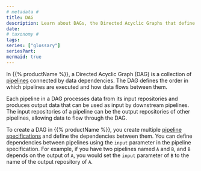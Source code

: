 ```yaml
---
# metadata #
title: DAG
description: Learn about DAGs, the Directed Acyclic Graphs that define the order in which pipelines are executed and how data flows between them.
date:
# taxonomy #
tags: 
series: ["glossary"]
seriesPart:
mermaid: true
---
```


In {{% productName %}}, a Directed Acyclic Graph (DAG) is a collection of [pipelines](../pipeline) connected by data dependencies. The DAG defines the order in which pipelines are executed and how data flows between them.

Each pipeline in a DAG processes data from its input repositories and produces output data that can be used as input by downstream pipelines. The input repositories of a pipeline can be the output repositories of other pipelines, allowing data to flow through the DAG.

To create a DAG in {{% productName %}}, you create multiple [pipeline specifications](../../../build-dags/pipeline-spec) and define the dependencies between them. You can define dependencies between pipelines using the `input` parameter in the pipeline specification. For example, if you have two pipelines named `A` and `B`, and `B` depends on the output of `A`, you would set the `input` parameter of `B` to the name of the output repository of `A`.


<!-- ```s
// Pipeline Specification A
{
  "pipeline": {
    "name": "pipeline_A"
  },
  "transform": {
    "cmd": ["echo", "This is pipeline A"],
    "image": "alpine:3.12.0"
  },
  "output": {
    "pfs": {
      "repo": "pipeline_A_output"
    }
  }
}

// Pipeline Specification B 

{
  "pipeline": {
    "name": "pipeline_B"
  },
  "input": {
    "pfs": {
      "repo": "pipeline_A_output"
    }
  },
  "transform": {
    "cmd": ["echo", "This is pipeline B"],
    "image": "alpine:3.12.0"
  },
  "output": {
    "pfs": {
      "repo": "pipeline_B_output"
    }
  }
}
``` -->